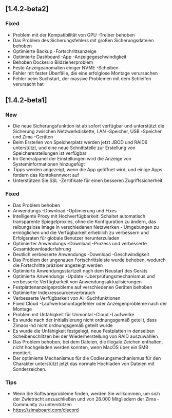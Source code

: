 ## [1.4.2-beta2]
### Fixed
- Problem mit der Kompatibilität von GPU -Treiber behoben
- Das Problem des Sicherungsfehlers mit großen Sicherungsdateien behoben
- Optimierte Backup -Fortschrittsanzeige
- Optimierte Dashboard -App -Anzeigegeschwindigkeit
- Behoben Docker.io Bildzieherproblem
- Feste Anzeigeanomalien einiger NVME -Scheiben
- Fehler mit fester Überfälle, die eine erfolglose Montage verursachen
- Fehler beim Suchstart, der massive Problemen mit dem Schleifen verursacht hat

## [1.4.2-beta1]
### New
- Die neue Sicherungsfunktion ist ab sofort verfügbar und unterstützt die Sicherung zwischen Netzwerkdiskette, LAN -Speicher, USB -Speicher und Zima -Geräten
- Beim Erstellen von Speicherplatz werden jetzt JBOD und RAID6 unterstützt, und eine neue Schnittstelle zur Erstellung von Speichererstellungen ist verfügbar
- Im Generalpanel der Einstellungen wird die Anzeige von Systeminformationen hinzugefügt
- Tipps werden angezeigt, wenn die App geöffnet wird, und einige Apps fordern das Kontokennwort auf
- Unterstützen Sie SSL -Zertifikate für einen besseren Zugriffssicherheit
### Fixed
- Das Problem behoben
- Anwendungs -Download -Optimierung und Fixes
- Intelligente Proxy mit Hochverfügbarkeit: Schaltet automatisch transparente Spiegelproxies, ohne die Konfiguration zu ändern, das reibungslose Image in verschiedenen Netzwerken - Umgebungen zu ermöglichen und die Verfügbarkeit erheblich zu verbessern und Erfolgsraten für globale Benutzer herunterzuladen
- Optimierter Anwendungs -Download -Prozess und verbesserte Gesamtdownloaderfahrung
- Deutlich verbesserte Anwendungs -Download -Geschwindigkeit
- Das Problem der ungenauen Fortschrittsleiste wurde behoben, wodurch die Fortschritte präziser angezeigt werden
- Optimierte Anwendungsstartzeit nach dem Neustart des Geräts
- Optimierte Anwendungs -Update -Überprüfungsmechanismus und verbesserte Verfügbarkeit von Anwendungsaktualisierungen
- Festplattenanzeigeprobleme auf verschiedenen Geräten behoben
- Optimierter Indexressourcenverbrauch
- Verbesserte Verfügbarkeit von AI -Suchfunktionen
- Fixed Cloud -Laufwerksmontagefehler oder Anzeigenprobleme nach der Montage
- Problem mit Unfähigkeit für Unmontal -Cloud -Laufwerke
- Es wurde nach der Initialisierung nicht ordnungsgemäß geteilt, dass Zimaos-hd nicht ordnungsgemäß geteilt wurde
- Es wurde die Unfähigkeit festgelegt, neue Festplatten in denselben Scheibenschlitzen bei der Wiederherstellung von RAID auszuwählen
- Das Problem behoben, bei dem Dateien, die illegale Zeichen enthalten, nicht hochgeladen werden konnten, wenn MacOS über ein SMB montiert.
- Der optimierte Mechanismus für die Codierungsmechanismus für den Charakter unterstützt jetzt das normale Hochladen von Dateien mit Sonderzeichen.
### Tips
- Wenn Sie Softwareprobleme finden, werden Sie willkommen, um sich der Zwietracht anzuschließen und von 28.000 Mitgliedern der Zima -Community zu unterstützen
- <a href = "https://zimaboard.com/discord" target = "_ leer" style = "color: blau"> https://zimaboard.com/discord </a>
